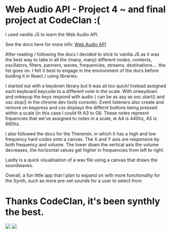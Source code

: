 # Web Audio API - Project 4 ~ and final project at CodeClan :(

I used vanilla JS to learn the Web Audio API.

See the docs here for more info: <a href="https://developer.mozilla.org/en-US/docs/Web/API/Web_Audio_API#Data_analysis_and_visualisation">Web Audio API</a>

After reading / following the docs I decided to stick to vanilla JS as it was the best way to take in all the (many, many) different nodes, contexts, oscillators, filters, panners, waves, frequencies, streams, destinations.... the list goes on. I felt it best to engage in the environment of the docs before buiding it in React / using libraries.

I started out with a keydown library but it was all too quick! Instead assigned each keyboard keycode to a different note in the scale. With onkeydown and onkeyup the keys respond with audio ( can be as asy as osc.start() and osc.stop() in the chrome dev tools console). Event listeners also create and remove on keypress and css displays the differnt buttons being pressed within a scale (in this case I could fit A3 to G6. These notes represnt frquencies that we've assigned to notes in a scale, ie A4 is 440hz, A5 is 880hz.

I also followed the docs for the Theremin, in which it has a high and low frequency hard codes onto a canvas. The X and Y axis are responsive by both frequency and volume. The lower down the vertical axis the volume decreases, the horizontal values get higher in frequencies from left to right. 

Lastly is a quick visualisation of a wav file using a canvas that draws the soundwaves. 

Overall, a fun little app that I plan to expand on with more functionality for the Synth, such as more pre-set sounds for a user to select from.

# Thanks CodeClan, it's been synthly the best.

<img src="http://i.imgur.com/RG7vtnf.png"></img>
<img src="http://i.imgur.com/ahCVQOY.png"></img>
